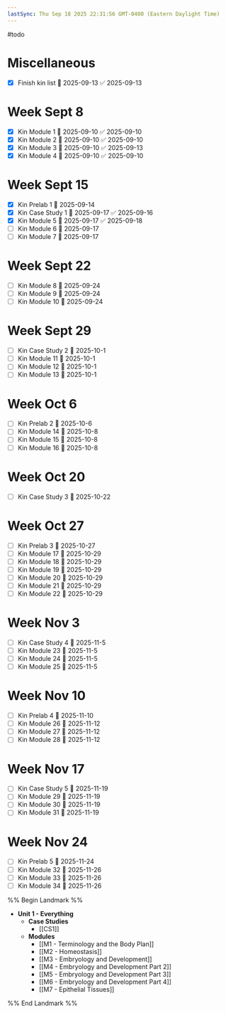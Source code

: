 ```yaml
---
lastSync: Thu Sep 18 2025 22:31:56 GMT-0400 (Eastern Daylight Time)
---
```

#todo
# Miscellaneous
- [x] Finish kin list 📅 2025-09-13 ✅ 2025-09-13
# Week Sept 8
- [x] Kin Module 1 📅 2025-09-10 ✅ 2025-09-10
- [x] Kin Module 2 📅 2025-09-10 ✅ 2025-09-10
- [x] Kin Module 3 📅 2025-09-10 ✅ 2025-09-13
- [x] Kin Module 4 📅 2025-09-10 ✅ 2025-09-10
# Week Sept 15
- [x] Kin Prelab 1 📅 2025-09-14
- [x] Kin Case Study 1 📅 2025-09-17 ✅ 2025-09-16
- [x] Kin Module 5 📅 2025-09-17 ✅ 2025-09-18
- [ ] Kin Module 6 📅 2025-09-17
- [ ] Kin Module 7 📅 2025-09-17
# Week Sept 22
- [ ] Kin Module 8 📅 2025-09-24
- [ ] Kin Module 9 📅 2025-09-24
- [ ] Kin Module 10 📅 2025-09-24
# Week Sept 29
- [ ] Kin Case Study 2 📅 2025-10-1
- [ ] Kin Module 11 📅 2025-10-1
- [ ] Kin Module 12 📅 2025-10-1
- [ ] Kin Module 13 📅 2025-10-1
# Week Oct 6
- [ ] Kin Prelab 2 📅 2025-10-6
- [ ] Kin Module 14 📅 2025-10-8
- [ ] Kin Module 15 📅 2025-10-8
- [ ] Kin Module 16 📅 2025-10-8
# Week Oct 20
- [ ] Kin Case Study 3 📅 2025-10-22
# Week Oct 27
- [ ] Kin Prelab 3 📅 2025-10-27
- [ ] Kin Module 17 📅 2025-10-29
- [ ] Kin Module 18 📅 2025-10-29
- [ ] Kin Module 19 📅 2025-10-29
- [ ] Kin Module 20 📅 2025-10-29
- [ ] Kin Module 21 📅 2025-10-29
- [ ] Kin Module 22 📅 2025-10-29
# Week Nov 3
- [ ] Kin Case Study 4 📅 2025-11-5
- [ ] Kin Module 23 📅 2025-11-5
- [ ] Kin Module 24 📅 2025-11-5
- [ ] Kin Module 25 📅 2025-11-5
# Week Nov 10
- [ ] Kin Prelab 4 📅 2025-11-10
- [ ] Kin Module 26 📅 2025-11-12
- [ ] Kin Module 27 📅 2025-11-12
- [ ] Kin Module 28 📅 2025-11-12
# Week Nov 17
- [ ] Kin Case Study 5 📅 2025-11-19
- [ ] Kin Module 29 📅 2025-11-19
- [ ] Kin Module 30 📅 2025-11-19
- [ ] Kin Module 31 📅 2025-11-19
# Week Nov 24
- [ ] Kin Prelab 5 📅 2025-11-24
- [ ] Kin Module 32 📅 2025-11-26
- [ ] Kin Module 33 📅 2025-11-26
- [ ] Kin Module 34 📅 2025-11-26

%% Begin Landmark %%
- **Unit 1 - Everything**
	- **Case Studies**
		- [[CS1]]
	- **Modules**
		- [[M1 - Terminology and the Body Plan]]
		- [[M2 - Homeostasis]]
		- [[M3 - Embryology and Development]]
		- [[M4 - Embryology and Development Part 2]]
		- [[M5 - Embryology and Development Part 3]]
		- [[M6 - Embryology and Development Part 4]]
		- [[M7 - Epithelial Tissues]]

%% End Landmark %%